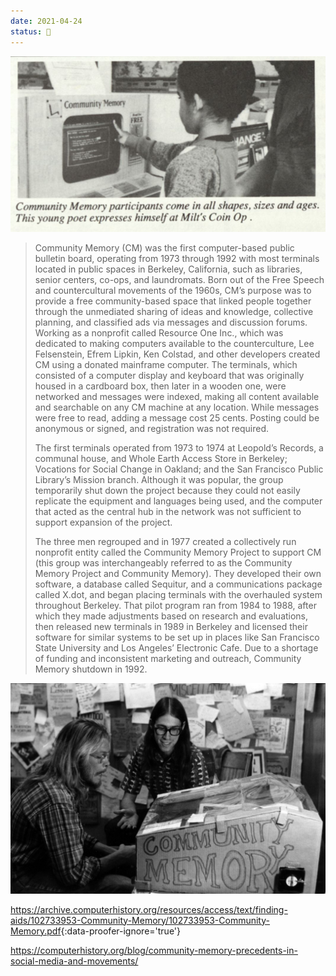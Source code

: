 ```yaml
---
date: 2021-04-24
status: 🌱
---
```


![Community Memory terminal at Milt's Coin Op](assets/images/cm.png)

> Community Memory (CM) was the first computer-based public bulletin board, operating from 1973 through 1992 with most terminals located in public spaces in Berkeley, California, such as libraries, senior centers, co-ops, and laundromats. Born out of the Free Speech and countercultural movements of the 1960s, CM’s purpose was to provide a free community-based space that linked people together through the unmediated sharing of ideas and knowledge,
collective planning, and classified ads via messages and discussion forums.
Working as a nonprofit called Resource One Inc., which was dedicated to making computers available to the counterculture, Lee Felsenstein, Efrem Lipkin, Ken Colstad, and other developers created CM using a donated mainframe computer. The terminals, which consisted of a computer display and keyboard that was originally housed in a cardboard box, then later in a wooden one, were networked and messages were indexed, making all content available and
searchable on any CM machine at any location. While messages were free to read, adding a message cost 25 cents. Posting could be anonymous or signed, and registration was not required.
>
> The first terminals operated from 1973 to 1974 at Leopold’s Records, a communal house, and Whole Earth Access Store in Berkeley; Vocations for Social Change in Oakland; and the San Francisco Public Library’s Mission branch. Although it was popular, the group temporarily shut down the project because they could not easily replicate the equipment and languages being used, and the computer that acted as the central hub in the network was not sufficient to
support expansion of the project.
>
> The three men regrouped and in 1977 created a collectively run nonprofit entity called the Community Memory Project to support CM (this group was interchangeably referred to as the Community Memory Project and Community Memory). They developed their own software, a database called Sequitur, and a communications package called X.dot, and began placing terminals with the overhauled system throughout Berkeley. That pilot program ran from 1984 to
1988, after which they made adjustments based on research and evaluations, then released new terminals in 1989 in Berkeley and licensed their software for similar systems to be set up in places like San Francisco State University and Los Angeles’ Electronic Cafe. Due to a shortage of funding and inconsistent marketing and outreach, Community Memory shutdown in 1992.

![Community Memory terminal](assets/images/cm2.jpeg)

<https://archive.computerhistory.org/resources/access/text/finding-aids/102733953-Community-Memory/102733953-Community-Memory.pdf>{:data-proofer-ignore='true'}


<https://computerhistory.org/blog/community-memory-precedents-in-social-media-and-movements/>
